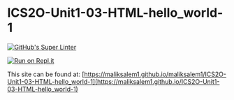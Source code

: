 # ICS2O-Unit1-03-HTML-hello_world-1
[![GitHub's Super Linter](https://github.com/maliksalem1/ICS2O-Unit1-03-HTML-hello_world-1/workflows/GitHub's%20Super%20Linter/badge.svg)](https://github.com/maliksalem1/ICS2O-Unit1-03-HTML-hello_world-1/actions)

[![Run on Repl.it](https://repl.it/badge/github/maliksalem1/ICS2O-Unit1-03-HTML-hello_world-1)](https://repl.it/github/maliksalem1/ICS2O-Unit1-03-HTML-hello_world-1)

This site can be found at: [https://maliksalem1.github.io/maliksalem1/ICS2O-Unit1-03-HTML-hello_world-1](https://maliksalem1.github.io/ICS2O-Unit1-03-HTML-hello_world-1)
